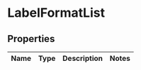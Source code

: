 
# LabelFormatList

## Properties
Name | Type | Description | Notes
------------ | ------------- | ------------- | -------------



